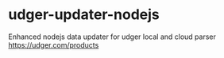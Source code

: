 # udger-updater-nodejs
Enhanced nodejs data updater for udger local and cloud parser https://udger.com/products
